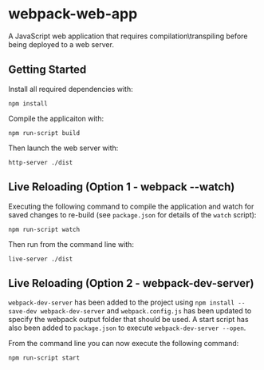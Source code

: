 # webpack-web-app

A JavaScript web application that requires compilation\transpiling before being deployed to a web server.

## Getting Started

Install all required dependencies with:
```
npm install
```
Compile the applicaiton with:
```
npm run-script build
```
Then launch the web server with:
```
http-server ./dist
```

## Live Reloading (Option 1 - webpack --watch)
Executing the following command to compile the application and watch for saved changes to re-build (see `package.json` for details of the `watch` script): 
```
npm run-script watch
```

Then run from the command line with:
```
live-server ./dist
```

## Live Reloading (Option 2 - webpack-dev-server)
`webpack-dev-server` has been added to the project using `npm install --save-dev webpack-dev-server` and `webpack.config.js` has been updated to specify the webpack output folder that should be used. A start script has also been added to `package.json` to execute `webpack-dev-server --open`.

From the command line you can now execute the following command:
```
npm run-script start
```
